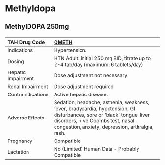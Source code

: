 # Methyldopa

## MethylDOPA 250mg

##### 

| TAH Drug Code      | [OMETH](https://www.tahsda.org.tw/drugs/hissearch.php?drug_code=OMETH)                                                                                                                                         |
|:-------------------|:---------------------------------------------------------------------------------------------------------------------------------------------------------------------------------------------------------------|
| Indications        | Hypertension.                                                                                                                                                                                                  |
| Dosing             | HTN Adult: initial 250 mg BID, titrate up to 2-4 tab/day (maximum: 6 tablets/day)                                                                                                                              |
| Hepatic Impairment | Dose adjustment not necessary                                                                                                                                                                                  |
| Renal Impairment   | Dose adjustment required                                                                                                                                                                                       |
| Contraindications  | Active hepatic disease.                                                                                                                                                                                        |
| Adverse Effects    | Sedation, headache, asthenia, weakness, fever, bradycardia, hypotension, GI disturbances, sore or 'black' tongue, liver disorders,  + ve Coombs test, nasal congestion, anxiety, depression, arthralgia, rash. |
| Pregnancy          | Compatible                                                                                                                                                                                                     |
| Lactation          | No (Limited) Human Data - Probably Compatible                                                                                                                                                                  |

